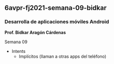 ## 6avpr-fj2021-semana-09-bidkar
### Desarrolla de aplicaciones móviles Android

**Prof. Bidkar Aragón Cárdenas**

Semana 09<br>
- Intents
    - Implícitos (llaman a otras apps del teléfono)